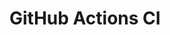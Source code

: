 # GitHub Actions CI






























































































































































































































































































































































































































































































































































































































































































































































































































































































































































































































































































































































































































































































































































































































































































































































































































































































































































































































































































































































































































































































































































































































































































































































































































































